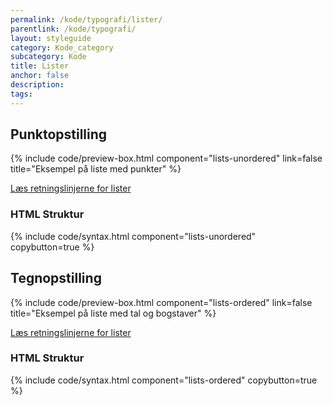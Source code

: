 ```yaml
---
permalink: /kode/typografi/lister/
parentlink: /kode/typografi/
layout: styleguide
category: Kode_category
subcategory: Kode
title: Lister
anchor: false
description:
tags:
---
```


## Punktopstilling

{% include code/preview-box.html component="lists-unordered" link=false title="Eksempel på liste med punkter" %}

<a href="/design/typografi/lister/#retningslinjer">Læs retningslinjerne for lister</a>

### HTML Struktur

{% include code/syntax.html component="lists-unordered" copybutton=true %}

## Tegnopstilling

{% include code/preview-box.html component="lists-ordered" link=false title="Eksempel på liste med tal og bogstaver" %}

<a href="/design/typografi/lister/#retningslinjer">Læs retningslinjerne for lister</a>

### HTML Struktur

{% include code/syntax.html component="lists-ordered" copybutton=true %}
